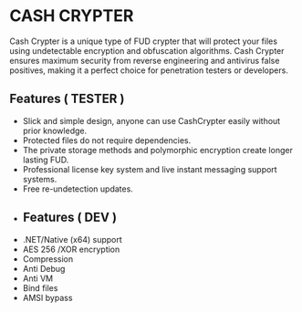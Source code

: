 # CASH CRYPTER
Cash Crypter is a unique type of FUD crypter that will protect your files using undetectable encryption and obfuscation algorithms. Cash Crypter ensures maximum security from reverse engineering and antivirus false positives, making it a perfect choice for penetration testers or developers. 
## Features ( TESTER )
- Slick and simple design, anyone can use CashCrypter easily without prior knowledge.
- Protected files do not require dependencies.
- The private storage methods and polymorphic encryption create longer lasting FUD.
- Professional license key system and live instant messaging support systems.
- Free re-undetection updates.
- ## Features ( DEV ) 
- .NET/Native (x64) support
- AES 256 /XOR encryption
- Compression
- Anti Debug
- Anti VM
- Bind files
- AMSI bypass

